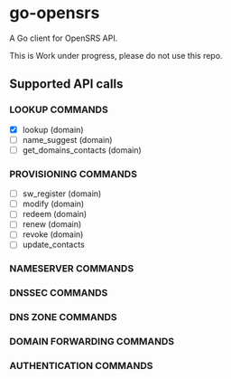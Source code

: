 # go-opensrs
A Go client for OpenSRS API.

This is Work under progress, please do not use this repo.

## Supported API calls
### LOOKUP COMMANDS
- [x] lookup (domain)
- [ ] name_suggest (domain)
- [ ] get_domains_contacts (domain)

### PROVISIONING COMMANDS
- [ ] sw_register (domain)
- [ ] modify (domain)
- [ ] redeem (domain)
- [ ] renew (domain)
- [ ] revoke (domain)
- [ ] update_contacts

### NAMESERVER COMMANDS
### DNSSEC COMMANDS
### DNS ZONE COMMANDS
### DOMAIN FORWARDING COMMANDS
### AUTHENTICATION COMMANDS



